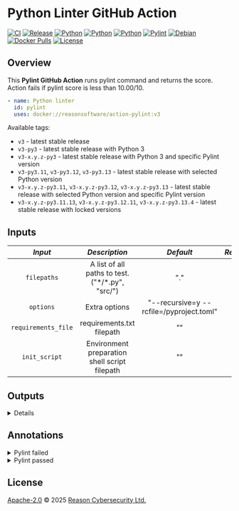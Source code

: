 # Python Linter GitHub Action

[![CI](https://github.com/ReasonSoftware/action-pylint/actions/workflows/release.yml/badge.svg)](https://github.com/ReasonSoftware/action-pylint/actions/workflows/release.yml)
[![Release](https://img.shields.io/github/v/release/ReasonSoftware/action-pylint)](https://github.com/ReasonSoftware/action-pylint/releases/latest)
[![Python](https://img.shields.io/badge/python-3.11.13-greenyellow.svg)](https://www.python.org/downloads/release/python-31113/)
[![Python](https://img.shields.io/badge/python-3.12.12-greenyellow.svg)](https://www.python.org/downloads/release/python-31212/)
[![Python](https://img.shields.io/badge/python-3.13.4-greenyellow.svg)](https://www.python.org/downloads/release/python-3134/)
[![Pylint](https://img.shields.io/badge/pylint-4.0.1-blue.svg)](https://pypi.org/project/pylint/)
[![Debian](https://img.shields.io/badge/debian-13.1-pink.svg)](https://www.debian.org/releases/trixie/)
[![Docker Pulls](https://img.shields.io/docker/pulls/reasonsoftware/action-pylint)](https://hub.docker.com/r/reasonsoftware/action-pylint)
[![License](https://img.shields.io/github/license/ReasonSoftware/action-pylint)](LICENSE.md)

## Overview

This **Pylint GitHub Action** runs pylint command and returns the score.  
Action fails if pylint score is less than 10.00/10.

```yaml
- name: Python linter
  id: pylint
  uses: docker://reasonsoftware/action-pylint:v3
```

Available tags:
- `v3` - latest stable release
- `v3-py3` - latest stable release with Python 3
- `v3-x.y.z-py3` - latest stable release with Python 3 and specific Pylint version
- `v3-py3.11`, `v3-py3.12`, `v3-py3.13` - latest stable release with selected Python version
- `v3-x.y.z-py3.11`, `v3-x.y.z-py3.12`, `v3-x.y.z-py3.13` - latest stable release with selected Python version and specific Pylint version
- `v3-x.y.z-py3.11.13`, `v3-x.y.z-py3.12.11`, `v3-x.y.z-py3.13.4` - latest stable release with locked versions

## Inputs

|       _Input_       |                   _Description_                   |                _Default_                 | _Required_ |
|:-------------------:|:-------------------------------------------------:|:----------------------------------------:|:----------:|
|     `filepaths`     | A list of all paths to test. ("\*/\*.py", "src/") |                   "."                    |     no     |
|      `options`      |                   Extra options                   | "--recursive=y --rcfile=/pyproject.toml" |     no     |
| `requirements_file` |             requirements.txt filepath             |                    ""                    |     no     |
|    `init_script`    |   Environment preparation shell script filepath   |                    ""                    |     no     |

## Outputs

<details>

| _Output_ |    _Description_     | _Example_  |
|:--------:|:--------------------:|:----------:|
| `score`  | Pylint checked score | "10.00/10" |

</details>

## Annotations

<details>
<summary>Pylint failed</summary>

:red_circle: Pylint score
9.18/10

</details>

<details>
<summary>Pylint passed</summary>

:grey_exclamation: Pylint score
10.00/10

</details>

## License

[Apache-2.0](LICENSE.md) © 2025 [Reason Cybersecurity Ltd.](https://www.reasonsecurity.com/)
